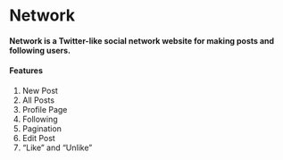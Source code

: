 # Network
#### Network is a Twitter-like social network website for making posts and following users.

#### Features

1. New Post
2. All Posts
3. Profile Page
4. Following
5. Pagination
6. Edit Post
7. “Like” and “Unlike”
